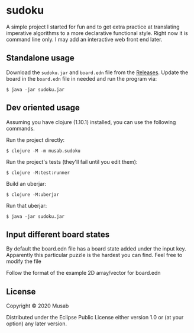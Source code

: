 # sudoku

A simple project I started for fun and to get extra practice at
translating imperative algorithms to a more declarative functional
style. Right now it is command line only. I may add an interactive 
web front end later.

## Standalone usage
Download the `sudoku.jar` and `board.edn` file from the [Releases](https://github.com/Musab-Nazir/SudokuSolver/releases). Update the board in the `board.edn` file in needed and run the program via:

    $ java -jar sudoku.jar

## Dev oriented usage

Assuming you have clojure (1.10.1) installed, you can use the following commands.

Run the project directly:

    $ clojure -M -m musab.sudoku

Run the project's tests (they'll fail until you edit them):

    $ clojure -M:test:runner

Build an uberjar:

    $ clojure -M:uberjar

Run that uberjar:

    $ java -jar sudoku.jar

## Input different board states

By default the board.edn file has a board state added under the input key. Apparently this particular puzzle is the hardest you can find. Feel free to modify the file

Follow the format of the example 2D array/vector for board.edn


## License

Copyright © 2020 Musab

Distributed under the Eclipse Public License either version 1.0 or (at
your option) any later version.
